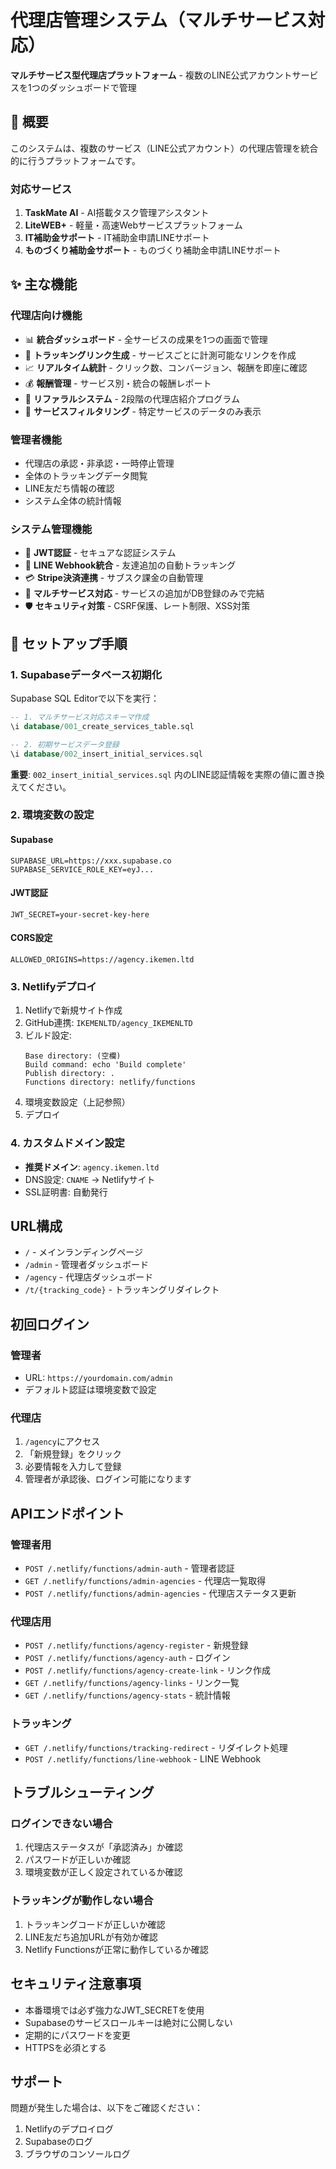 # 代理店管理システム（マルチサービス対応）

**マルチサービス型代理店プラットフォーム** - 複数のLINE公式アカウントサービスを1つのダッシュボードで管理

## 🎯 概要

このシステムは、複数のサービス（LINE公式アカウント）の代理店管理を統合的に行うプラットフォームです。

### 対応サービス

1. **TaskMate AI** - AI搭載タスク管理アシスタント
2. **LiteWEB+** - 軽量・高速Webサービスプラットフォーム
3. **IT補助金サポート** - IT補助金申請LINEサポート
4. **ものづくり補助金サポート** - ものづくり補助金申請LINEサポート

## ✨ 主な機能

### 代理店向け機能
- 📊 **統合ダッシュボード** - 全サービスの成果を1つの画面で管理
- 🔗 **トラッキングリンク生成** - サービスごとに計測可能なリンクを作成
- 📈 **リアルタイム統計** - クリック数、コンバージョン、報酬を即座に確認
- 💰 **報酬管理** - サービス別・統合の報酬レポート
- 👥 **リファラルシステム** - 2段階の代理店紹介プログラム
- 🎯 **サービスフィルタリング** - 特定サービスのデータのみ表示

### 管理者機能
- 代理店の承認・非承認・一時停止管理
- 全体のトラッキングデータ閲覧
- LINE友だち情報の確認
- システム全体の統計情報

### システム管理機能
- 🔐 **JWT認証** - セキュアな認証システム
- 📱 **LINE Webhook統合** - 友達追加の自動トラッキング
- 💳 **Stripe決済連携** - サブスク課金の自動管理
- 🔄 **マルチサービス対応** - サービスの追加がDB登録のみで完結
- 🛡️ **セキュリティ対策** - CSRF保護、レート制限、XSS対策

## 🚀 セットアップ手順

### 1. Supabaseデータベース初期化

Supabase SQL Editorで以下を実行：

```sql
-- 1. マルチサービス対応スキーマ作成
\i database/001_create_services_table.sql

-- 2. 初期サービスデータ登録
\i database/002_insert_initial_services.sql
```

**重要**: `002_insert_initial_services.sql` 内のLINE認証情報を実際の値に置き換えてください。

### 2. 環境変数の設定

#### Supabase
```
SUPABASE_URL=https://xxx.supabase.co
SUPABASE_SERVICE_ROLE_KEY=eyJ...
```

#### JWT認証
```
JWT_SECRET=your-secret-key-here
```

#### CORS設定
```
ALLOWED_ORIGINS=https://agency.ikemen.ltd
```

### 3. Netlifyデプロイ

1. Netlifyで新規サイト作成
2. GitHub連携: `IKEMENLTD/agency_IKEMENLTD`
3. ビルド設定:
   ```
   Base directory: (空欄)
   Build command: echo 'Build complete'
   Publish directory: .
   Functions directory: netlify/functions
   ```
4. 環境変数設定（上記参照）
5. デプロイ

### 4. カスタムドメイン設定

- **推奨ドメイン**: `agency.ikemen.ltd`
- DNS設定: `CNAME` → Netlifyサイト
- SSL証明書: 自動発行

## URL構成

- `/` - メインランディングページ
- `/admin` - 管理者ダッシュボード
- `/agency` - 代理店ダッシュボード
- `/t/{tracking_code}` - トラッキングリダイレクト

## 初回ログイン

### 管理者
- URL: `https://yourdomain.com/admin`
- デフォルト認証は環境変数で設定

### 代理店
1. `/agency`にアクセス
2. 「新規登録」をクリック
3. 必要情報を入力して登録
4. 管理者が承認後、ログイン可能になります

## APIエンドポイント

### 管理者用
- `POST /.netlify/functions/admin-auth` - 管理者認証
- `GET /.netlify/functions/admin-agencies` - 代理店一覧取得
- `POST /.netlify/functions/admin-agencies` - 代理店ステータス更新

### 代理店用
- `POST /.netlify/functions/agency-register` - 新規登録
- `POST /.netlify/functions/agency-auth` - ログイン
- `POST /.netlify/functions/agency-create-link` - リンク作成
- `GET /.netlify/functions/agency-links` - リンク一覧
- `GET /.netlify/functions/agency-stats` - 統計情報

### トラッキング
- `GET /.netlify/functions/tracking-redirect` - リダイレクト処理
- `POST /.netlify/functions/line-webhook` - LINE Webhook

## トラブルシューティング

### ログインできない場合
1. 代理店ステータスが「承認済み」か確認
2. パスワードが正しいか確認
3. 環境変数が正しく設定されているか確認

### トラッキングが動作しない場合
1. トラッキングコードが正しいか確認
2. LINE友だち追加URLが有効か確認
3. Netlify Functionsが正常に動作しているか確認

## セキュリティ注意事項

- 本番環境では必ず強力なJWT_SECRETを使用
- Supabaseのサービスロールキーは絶対に公開しない
- 定期的にパスワードを変更
- HTTPSを必須とする

## サポート

問題が発生した場合は、以下をご確認ください：
1. Netlifyのデプロイログ
2. Supabaseのログ
3. ブラウザのコンソールログ